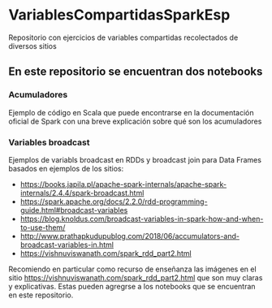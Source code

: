 # VariablesCompartidasSparkEsp
Repositorio con ejercicios de variables compartidas recolectados de diversos sitios

## En este repositorio se encuentran dos notebooks

### Acumuladores

Ejemplo de código en Scala que puede encontrarse en la documentación oficial de Spark con una breve explicación sobre qué son los acumuladores

### Variables broadcast

Ejemplos de variabls broadcast en RDDs y broadcast join para Data Frames basados en ejemplos de los sitios:

* https://books.japila.pl/apache-spark-internals/apache-spark-internals/2.4.4/spark-broadcast.html
* https://spark.apache.org/docs/2.2.0/rdd-programming-guide.html#broadcast-variables
* https://blog.knoldus.com/broadcast-variables-in-spark-how-and-when-to-use-them/
* http://www.prathapkudupublog.com/2018/06/accumulators-and-broadcast-variables-in.html
* https://vishnuviswanath.com/spark_rdd_part2.html


Recomiendo en particular como recurso de enseñanza las imágenes en el sitio https://vishnuviswanath.com/spark_rdd_part2.html que son muy claras y explicativas. Estas pueden agregrse a los notebooks que se encuentran en este repositorio.